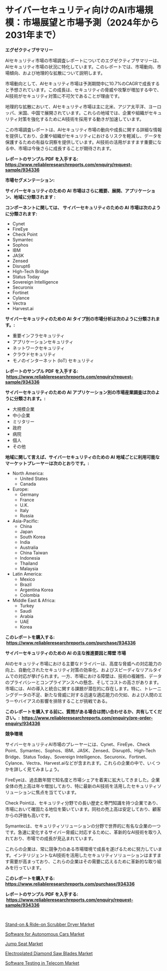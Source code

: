 <p><h1>サイバーセキュリティ向けのAI市場規模：市場展望と市場予測（2024年から2031年まで）</h1></p><p><strong>エグゼクティブサマリー</strong></p>
<p><p>AIセキュリティ市場の市場調査レポートについてのエグゼクティブサマリーは、AIセキュリティ市場の状況に特化しています。このレポートでは、市場動向、市場傾向、および地理的な拡散について説明します。</p><p>市場動向として、AIセキュリティ市場は予測期間中に10.7%のCAGRで成長すると予想されています。この成長は、セキュリティの脅威や攻撃が増加する中で、AI技術がセキュリティ対策に不可欠であることが理由です。</p><p>地理的な拡散において、AIセキュリティ市場は主に北米、アジア太平洋、ヨーロッパ、米国、中国で展開されています。これらの地域では、企業や組織がセキュリティ対策を強化するためにAI技術を採用する動きが加速しています。</p><p>この市場調査レポートは、AIセキュリティ市場の動向や成長に関する詳細な情報を提供しており、企業や組織がセキュリティにおけるリスクを軽減し、データを保護するための有益な洞察を提供しています。AI技術の活用がますます重要になる中、市場は今後さらに成長することが期待されます。</p></p>
<p><strong>レポートのサンプル PDF を入手する: <a href="https://www.reliableresearchreports.com/enquiry/request-sample/934336">https://www.reliableresearchreports.com/enquiry/request-sample/934336</a></strong></p>
<p><strong>市場セグメンテーション:</strong></p>
<p><strong> サイバーセキュリティのための AI 市場はさらに概要、展開、アプリケーション、地域に分類されます :</strong></p>
<p><strong>コンポーネントに関しては、 サイバーセキュリティのための AI 市場は次のように分類されます: &nbsp;</strong></p>
<p><ul><li>Cynet</li><li>FireEye</li><li>Check Point</li><li>Symantec</li><li>Sophos</li><li>IBM</li><li>JASK</li><li>Zensed</li><li>Disrupt6</li><li>High-Tech Bridge</li><li>Status Today</li><li>Sovereign Intelligence</li><li>Securonix</li><li>Fortinet</li><li>Cylance</li><li>Vectra</li><li>Harvest.ai</li></ul></p>
<p><strong> サイバーセキュリティのための AI タイプ別の市場分析は次のように分類されます。:</strong></p>
<p><ul><li>重要インフラセキュリティ</li><li>アプリケーションセキュリティ</li><li>ネットワークセキュリティ</li><li>クラウドセキュリティ</li><li>モノのインターネット (IoT) セキュリティ</li></ul></p>
<p><strong>レポートのサンプル PDF を入手する: &nbsp;<a href="https://www.reliableresearchreports.com/enquiry/request-sample/934336">https://www.reliableresearchreports.com/enquiry/request-sample/934336</a></strong></p>
<p><strong> サイバーセキュリティのための AI アプリケーション別の市場産業調査は次のように分類されます。:</strong></p>
<p><ul><li>大規模企業</li><li>中小企業</li><li>ミリタリー</li><li>政府</li><li>病院</li><li>個人</li><li>その他</li></ul></p>
<p><strong>地域に関して言えば、サイバーセキュリティのための AI 地域ごとに利用可能なマーケットプレーヤーは次のとおりです。:</strong></p>
<p><ul>
    <li>
        North America:
        <ul>
            <li>United States</li>
            <li>Canada</li>
        </ul>
    </li>
    <li>
        Europe:
        <ul>
            <li>Germany</li>
            <li>France</li>
            <li>U.K.</li>
            <li>Italy</li>
            <li>Russia</li>
        </ul>
    </li>
    <li>
        Asia-Pacific:
        <ul>
            <li>China</li>
            <li>Japan</li>
            <li>South Korea</li>
            <li>India</li>
            <li>Australia</li>
            <li>China Taiwan</li>
            <li>Indonesia</li>
            <li>Thailand</li>
            <li>Malaysia</li>
        </ul>
    </li>
    <li>
        Latin America:
        <ul>
            <li>Mexico</li>
            <li>Brazil</li>
            <li>Argentina Korea</li>
            <li>Colombia</li>
        </ul>
    </li>
    <li>
        Middle East & Africa:
        <ul>
            <li>Turkey</li>
            <li>Saudi</li>
            <li>Arabia</li>
            <li>UAE</li>
            <li>Korea</li>
        </ul>
    </li>
    </ul></p>
<p><strong>このレポートを購入する: &nbsp;<a href="https://www.reliableresearchreports.com/purchase/934336">https://www.reliableresearchreports.com/purchase/934336</a></strong></p>
<p><strong>サイバーセキュリティのための AI の主な推進要因と障壁 市場</strong></p>
<p><p>AIのセキュリティ市場における主要なドライバーは、高度な脅威への対応能力の向上、自動化されたセキュリティ対策の効率化、およびスピーディなリアルタイムでの対応が挙げられます。一方、市場における障壁は、技術の複雑性、データのプライバシーとコンプライアンスへの懸念、そしてコストの高さがあります。市場には、AIの導入と統合に関する課題が潜在的に存在します。特に、トレーニングデータの不足、新たな脅威に対する迅速な適応能力の欠如、および人間のエラーやバイアスの影響を排除することが挑戦である。</p></p>
<p><strong>このレポートを購入する前に、質問がある場合は問い合わせるか、共有してください。:&nbsp; <a href="https://www.reliableresearchreports.com/enquiry/pre-order-enquiry/934336">https://www.reliableresearchreports.com/enquiry/pre-order-enquiry/934336</a></strong></p>
<p><strong>競争環境</strong></p>
<p><p>サイバーセキュリティAI市場のプレーヤーには、Cynet、FireEye、Check Point、Symantec、Sophos、IBM、JASK、Zensed、Disrupt6、High-Tech Bridge、Status Today、Sovereign Intelligence、Securonix、Fortinet、Cylance、Vectra、Harvest.aiなどが含まれます。これらの企業の中で、いくつかを詳しく見てみましょう。</p><p>FireEyeは、過去数年間で知名度と市場シェアを着実に拡大してきました。企業全体の売上高は年々増加しており、特に最新のAI技術を活用したセキュリティソリューションに焦点を当てています。</p><p>Check Pointは、セキュリティ分野での長い歴史と専門知識を持つ企業であり、市場において確固たる地位を築いています。同社の売上高は安定しており、顧客からの評価も高いです。</p><p>Symantecは、セキュリティソリューションの分野で世界的に有名な企業の一つです。急速に変化するサイバー脅威に対応するために、革新的なAI技術を取り入れており、市場での成長が見込まれています。</p><p>これらの企業は、常に競争力のある市場環境で成長を遂げるために努力しています。インテリジェントなAI技術を活用したセキュリティソリューションはますます需要が高まっており、これらの企業はその需要に応えるために革新的な取り組みを行っています。</p></p>
<p><strong>このレポートを購入する: &nbsp; <a href="https://www.reliableresearchreports.com/purchase/934336">https://www.reliableresearchreports.com/purchase/934336</a></strong></p>
<p><strong>レポートのサンプル PDF を入手する: &nbsp;<a href="https://www.reliableresearchreports.com/enquiry/request-sample/934336">https://www.reliableresearchreports.com/enquiry/request-sample/934336</a></strong><strong></strong></p>
<p>&nbsp;</p>
<p><p><a href="https://issuu.com/reportprime-2/docs/stand-on-ride-on-scrubber-dryer-market-size-2030.p">Stand-on & Ride-on Scrubber Dryer Market</a></p><p><a href="https://github.com/CliffMedina6/Market-Research-Report-List-3/blob/main/software-for-autonomous-cars-market.md">Software for Autonomous Cars Market</a></p><p><a href="https://view.publitas.com/reportprime-1/jump-seat-market-size-and-examines-its-market-scope-with-a-primary-focus-on-growth-opportunities-and-forecasted-trends-spanning-from-2024-to-2031/">Jump Seat Market</a></p><p><a href="https://mire-aunt-385.notion.site/Electroplated-Diamond-Saw-Blades-Market-Size-Share-Trends-Analysis-Report-By-Material-By-Type-B-8ca898528ae44fe4bf9e54a5b8f8ad88">Electroplated Diamond Saw Blades Market</a></p><p><a href="https://github.com/provorikovar/Market-Research-Report-List-3/blob/main/software-testing-in-telecom-market.md">Software Testing in Telecom Market</a></p></p>